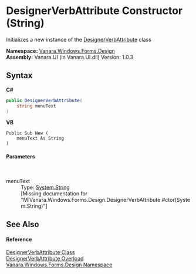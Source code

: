 # DesignerVerbAttribute Constructor (String)
 

Initializes a new instance of the <a href="91cf6727-5c5b-6c4a-dd57-04e6be8145b8">DesignerVerbAttribute</a> class

**Namespace:**&nbsp;<a href="47183544-7c44-c1e2-cf57-c68e49a55933">Vanara.Windows.Forms.Design</a><br />**Assembly:**&nbsp;Vanara.UI (in Vanara.UI.dll) Version: 1.0.3

## Syntax

**C#**<br />
``` C#
public DesignerVerbAttribute(
	string menuText
)
```

**VB**<br />
``` VB
Public Sub New ( 
	menuText As String
)
```


#### Parameters
&nbsp;<dl><dt>menuText</dt><dd>Type: <a href="http://msdn2.microsoft.com/en-us/library/s1wwdcbf" target="_blank">System.String</a><br />\[Missing <param name="menuText"/> documentation for "M:Vanara.Windows.Forms.Design.DesignerVerbAttribute.#ctor(System.String)"\]</dd></dl>

## See Also


#### Reference
<a href="91cf6727-5c5b-6c4a-dd57-04e6be8145b8">DesignerVerbAttribute Class</a><br /><a href="fa384fee-b961-65a9-80d8-d9e9c293f3f0">DesignerVerbAttribute Overload</a><br /><a href="47183544-7c44-c1e2-cf57-c68e49a55933">Vanara.Windows.Forms.Design Namespace</a><br />